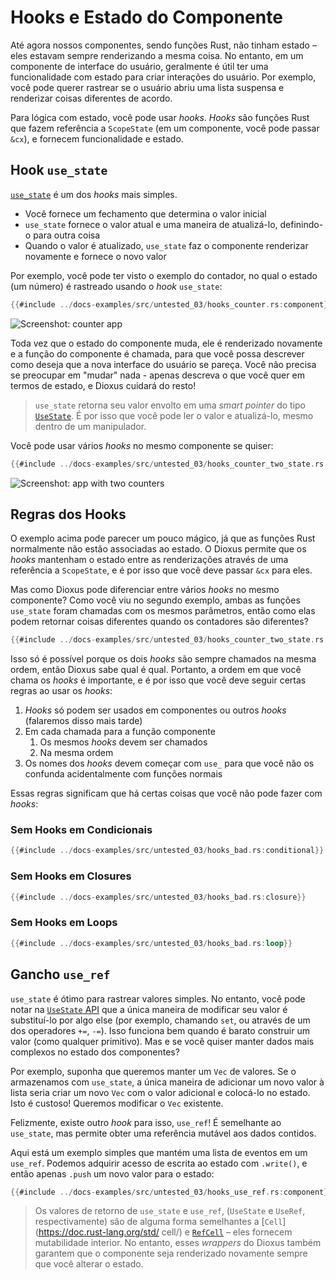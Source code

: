 # Hooks e Estado do Componente

Até agora nossos componentes, sendo funções Rust, não tinham estado – eles estavam sempre renderizando a mesma coisa. No entanto, em um componente de interface do usuário, geralmente é útil ter uma funcionalidade com estado para criar interações do usuário. Por exemplo, você pode querer rastrear se o usuário abriu uma lista suspensa e renderizar coisas diferentes de acordo.

Para lógica com estado, você pode usar _hooks_. _Hooks_ são funções Rust que fazem referência a `ScopeState` (em um componente, você pode passar `&cx`), e fornecem funcionalidade e estado.

## Hook `use_state`

[`use_state`](https://docs.rs/dioxus/latest/dioxus/hooks/fn.use_state.html) é um dos _hooks_ mais simples.

- Você fornece um fechamento que determina o valor inicial
- `use_state` fornece o valor atual e uma maneira de atualizá-lo, definindo-o para outra coisa
- Quando o valor é atualizado, `use_state` faz o componente renderizar novamente e fornece o novo valor

Por exemplo, você pode ter visto o exemplo do contador, no qual o estado (um número) é rastreado usando o _hook_ `use_state`:

```rust
{{#include ../docs-examples/src/untested_03/hooks_counter.rs:component}}
```

![Screenshot: counter app](/assets/blog/release-03/counter.png)

Toda vez que o estado do componente muda, ele é renderizado novamente e a função do componente é chamada, para que você possa descrever como deseja que a nova interface do usuário se pareça. Você não precisa se preocupar em "mudar" nada - apenas descreva o que você quer em termos de estado, e Dioxus cuidará do resto!

> `use_state` retorna seu valor envolto em uma _smart pointer_ do tipo [`UseState`](https://docs.rs/dioxus/latest/dioxus/hooks/struct.UseState.html). É por isso que você pode ler o valor e atualizá-lo, mesmo dentro de um manipulador.

Você pode usar vários _hooks_ no mesmo componente se quiser:

```rust
{{#include ../docs-examples/src/untested_03/hooks_counter_two_state.rs:component}}
```

![Screenshot: app with two counters](/assets/blog/release-03/counter_two_state.png)

## Regras dos Hooks

O exemplo acima pode parecer um pouco mágico, já que as funções Rust normalmente não estão associadas ao estado. O Dioxus permite que os _hooks_ mantenham o estado entre as renderizações através de uma referência a `ScopeState`, e é por isso que você deve passar `&cx` para eles.

Mas como Dioxus pode diferenciar entre vários _hooks_ no mesmo componente? Como você viu no segundo exemplo, ambas as funções `use_state` foram chamadas com os mesmos parâmetros, então como elas podem retornar coisas diferentes quando os contadores são diferentes?

```rust
{{#include ../docs-examples/src/untested_03/hooks_counter_two_state.rs:use_state_calls}}
```

Isso só é possível porque os dois _hooks_ são sempre chamados na mesma ordem, então Dioxus sabe qual é qual. Portanto, a ordem em que você chama os _hooks_ é importante, e é por isso que você deve seguir certas regras ao usar os _hooks_:

1. _Hooks_ só podem ser usados em componentes ou outros _hooks_ (falaremos disso mais tarde)
2. Em cada chamada para a função componente
   1. Os mesmos _hooks_ devem ser chamados
   2. Na mesma ordem
3. Os nomes dos _hooks_ devem começar com `use_` para que você não os confunda acidentalmente com funções normais

Essas regras significam que há certas coisas que você não pode fazer com _hooks_:

### Sem Hooks em Condicionais

```rust
{{#include ../docs-examples/src/untested_03/hooks_bad.rs:conditional}}
```

### Sem Hooks em Closures

```rust
{{#include ../docs-examples/src/untested_03/hooks_bad.rs:closure}}
```

### Sem Hooks em Loops

```rust
{{#include ../docs-examples/src/untested_03/hooks_bad.rs:loop}}
```

## Gancho `use_ref`

`use_state` é ótimo para rastrear valores simples. No entanto, você pode notar na [`UseState` API](https://docs.rs/dioxus/latest/dioxus/hooks/struct.UseState.html) que a única maneira de modificar seu valor é substituí-lo por algo else (por exemplo, chamando `set`, ou através de um dos operadores `+=`, `-=`). Isso funciona bem quando é barato construir um valor (como qualquer primitivo). Mas e se você quiser manter dados mais complexos no estado dos componentes?

Por exemplo, suponha que queremos manter um `Vec` de valores. Se o armazenamos com `use_state`, a única maneira de adicionar um novo valor à lista seria criar um novo `Vec` com o valor adicional e colocá-lo no estado. Isto é custoso! Queremos modificar o `Vec` existente.

Felizmente, existe outro _hook_ para isso, `use_ref`! É semelhante ao `use_state`, mas permite obter uma referência mutável aos dados contidos.

Aqui está um exemplo simples que mantém uma lista de eventos em um `use_ref`. Podemos adquirir acesso de escrita ao estado com `.write()`, e então apenas `.push` um novo valor para o estado:

```rust
{{#include ../docs-examples/src/untested_03/hooks_use_ref.rs:component}}
```

> Os valores de retorno de `use_state` e `use_ref`, (`UseState` e `UseRef`, respectivamente) são de alguma forma semelhantes a [`Cell`](https://doc.rust-lang.org/std/ cell/) e [`RefCell`](https://doc.rust-lang.org/std/cell/struct.RefCell.html) – eles fornecem mutabilidade interior. No entanto, esses _wrappers_ do Dioxus também garantem que o componente seja renderizado novamente sempre que você alterar o estado.
